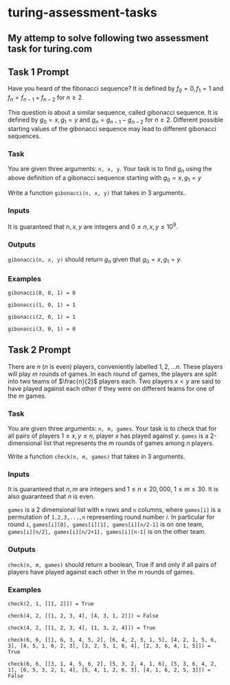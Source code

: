 # turing-assessment-tasks

## My attemp to solve following two assessment task for turing.com

## Task 1 Prompt

Have you heard of the fibonacci sequence? It is defined by $f_0 = 0, f_1 = 1$ and $f_n=f_{n-1}+ f_{n-2}$ for $n\geq 2$.

This question is about a similar sequence, called gibonacci sequence. It is defined by $g_0 = x, g_1 = y$ and $g_n=g_{n-1}- g_{n-2}$ for $n\geq 2$. Different possible starting values of the gibonacci sequence may lead to different gibonacci sequences.

### Task
You are given three arguments: `n, x, y`. Your task is to find $g_n$ using the above definition of a gibonacci sequence starting with $g_0=x, g_1=y$

Write a function `gibonacci(n, x, y)` that takes in 3 arguments.

### Inputs

It is guaranteed that $n,x,y$ are integers and $0 \leq n,x,y \leq 10^9$.

### Outputs

`gibonacci(n, x, y)` should return $g_n$ given that $g_0=x, g_1=y$.

### Examples

`gibonacci(0, 0, 1) = 0`

`gibonacci(1, 0, 1) = 1`

`gibonacci(2, 0, 1) = 1`

`gibonacci(3, 0, 1) = 0`



## Task 2 Prompt

There are $n$ ($n$ is even) players, conveniently labelled $1, 2, \ldots n$. These players will play $m$ rounds of games. In each round of games, the players are split into two teams of $\frac{n}{2}$ players each. Two players $x < y$ are said to have played against each other if they were on different teams for one of the $m$ games.

### Task
You are given three arguments: `n, m, games`. Your task is to check that for all pairs of players $1 \leq x, y \leq n$, player $x$ has played against $y$. `games` is a 2-dimensional list that represents the $m$ rounds of games among $n$ players.

Write a function `check(n, m, games)` that takes in 3 arguments.

### Inputs

It is guaranteed that $n, m$ are integers and $1 \leq n \leq 20,000$, $1\leq m \leq 30$. It is also guaranteed that $n$ is even.

 `games` is a 2 dimensional list with `m` rows and `n` columns, where `games[i]` is a permutation of `1,2,3,...,n` representing round number $i$. In particular for round `i`, `games[i][0], games[i][1], games[i][n/2-1]` is on one team, `games[i][n/2], games[i][n/2+1], games[i][n-1]` is on the other team.

### Outputs

`check(n, m, games)` should return a boolean, True if and only if all pairs of players have played against each other in the $m$ rounds of games.

### Examples

`check(2, 1, [[1, 2]]) = True`

`check(4, 2, [[1, 2, 3, 4], [4, 3, 1, 2]]) = False`

`check(4, 2, [[1, 2, 3, 4], [1, 3, 2, 4]]) = True`

`check(6, 6, [[1, 6, 3, 4, 5, 2], [6, 4, 2, 3, 1, 5], [4, 2, 1, 5, 6, 3], [4, 5, 1, 6, 2, 3], [3, 2, 5, 1, 6, 4], [2, 3, 6, 4, 1, 5]]) = True`

`check(6, 6, [[3, 1, 4, 5, 6, 2], [5, 3, 2, 4, 1, 6], [5, 3, 6, 4, 2, 1], [6, 5, 3, 2, 1, 4], [5, 4, 1, 2, 6, 3], [4, 1, 6, 2, 5, 3]]) = False`
